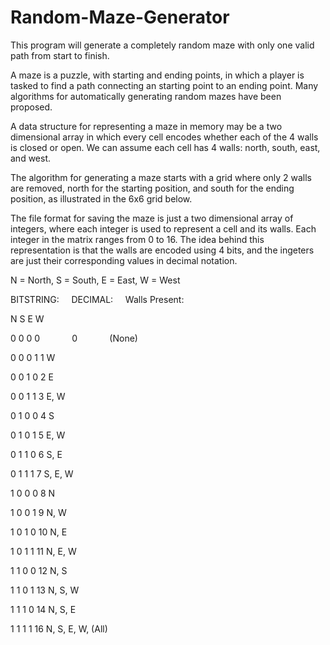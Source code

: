 # Random-Maze-Generator
This program will generate a completely random maze with only one valid path from start to finish.

A maze is a puzzle, with starting and ending points, in which a player is tasked to find a path connecting an starting point to an ending point. Many algorithms for automatically generating random mazes have been proposed.

A data structure for representing a maze in memory may be a two dimensional array in which every cell encodes whether each of the 4 walls is closed or open. We can assume each cell has 4 walls: north, south, east, and west.

The algorithm for generating a maze starts with a grid where only 2 walls are removed, north for the starting position, and south for the ending position, as illustrated in the 6x6 grid below.

The file format for saving the maze is just a two dimensional array of integers, where each integer is used to represent a cell and its walls. Each integer in the matrix ranges from 0 to 16. The idea behind this representation is that the walls are encoded using 4 bits, and the ingeters are just their corresponding values in decimal notation.

N = North, S = South, E = East, W = West

BITSTRING: &nbsp; &nbsp; DECIMAL: &nbsp; &nbsp; Walls Present:

N S E W

0 0 0 0 &nbsp; &nbsp; &nbsp; &nbsp; &nbsp; &nbsp; 0 &nbsp; &nbsp; &nbsp; &nbsp; &nbsp; &nbsp; (None)

0 0 0 1         1             W

0 0 1 0         2             E

0 0 1 1         3             E, W

0 1 0 0         4             S

0 1 0 1         5             E, W

0 1 1 0         6             S, E

0 1 1 1         7             S, E, W

1 0 0 0         8             N

1 0 0 1         9             N, W

1 0 1 0         10            N, E

1 0 1 1         11            N, E, W

1 1 0 0         12            N, S

1 1 0 1         13            N, S, W

1 1 1 0         14            N, S, E

1 1 1 1         16            N, S, E, W, (All)
